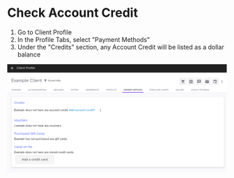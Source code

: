 # Check Account Credit

1. Go to Client Profile
2. In the Profile Tabs, select "Payment Methods"
3. Under the "Credits" section, any Account Credit will be listed as a dollar balance

![Client Profile Payment Methods Tab](./image1.png)
